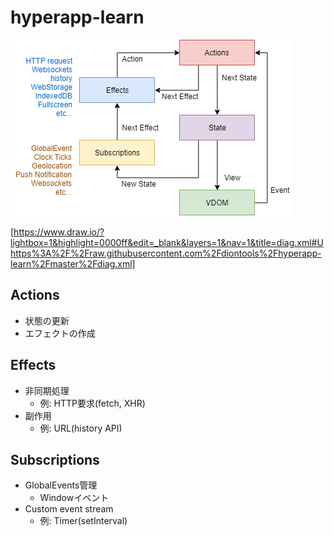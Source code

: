 # hyperapp-learn

![diag](diag.png)

[https://www.draw.io/?lightbox=1&highlight=0000ff&edit=_blank&layers=1&nav=1&title=diag.xml#Uhttps%3A%2F%2Fraw.githubusercontent.com%2Fdiontools%2Fhyperapp-learn%2Fmaster%2Fdiag.xml]

## Actions
* 状態の更新
* エフェクトの作成

## Effects
* 非同期処理
  * 例: HTTP要求(fetch, XHR)
* 副作用
  * 例: URL(history API)

## Subscriptions
* GlobalEvents管理
  * Windowイベント
* Custom event stream
  * 例: Timer(setInterval)
